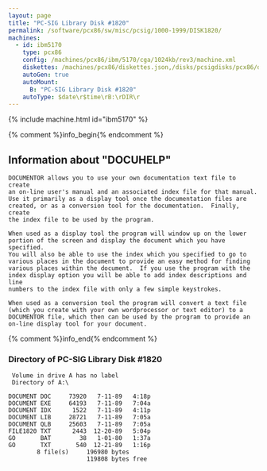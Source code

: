 ```yaml
---
layout: page
title: "PC-SIG Library Disk #1820"
permalink: /software/pcx86/sw/misc/pcsig/1000-1999/DISK1820/
machines:
  - id: ibm5170
    type: pcx86
    config: /machines/pcx86/ibm/5170/cga/1024kb/rev3/machine.xml
    diskettes: /machines/pcx86/diskettes.json,/disks/pcsigdisks/pcx86/diskettes.json
    autoGen: true
    autoMount:
      B: "PC-SIG Library Disk #1820"
    autoType: $date\r$time\rB:\rDIR\r
---
```


{% include machine.html id="ibm5170" %}

{% comment %}info_begin{% endcomment %}

## Information about "DOCUHELP"

    DOCUMENTOR allows you to use your own documentation text file to create
    an on-line user's manual and an associated index file for that manual.
    Use it primarily as a display tool once the documentation files are
    created, or as a conversion tool for the documentation.  Finally, create
    the index file to be used by the program.
    
    When used as a display tool the program will window up on the lower
    portion of the screen and display the document which you have specified.
    You will also be able to use the index which you specified to go to
    various places in the document to provide an easy method for finding
    various places within the document.  If you use the program with the
    index display option you will be able to add index descriptions and line
    numbers to the index file with only a few simple keystrokes.
    
    When used as a conversion tool the program will convert a text file
    (which you create with your own wordprocessor or text editor) to a
    DOCUMENTOR file, which then can be used by the program to provide an
    on-line display tool for your document.
{% comment %}info_end{% endcomment %}


### Directory of PC-SIG Library Disk #1820

     Volume in drive A has no label
     Directory of A:\

    DOCUMENT DOC     73920   7-11-89   4:18p
    DOCUMENT EXE     64193   7-11-89   7:04a
    DOCUMENT IDX      1522   7-11-89   4:11p
    DOCUMENT LIB     28721   7-11-89   7:05a
    DOCUMENT QLB     25603   7-11-89   7:05a
    FILE1820 TXT      2443  12-20-89   5:04p
    GO       BAT        38   1-01-80   1:37a
    GO       TXT       540  12-21-89   1:16p
            8 file(s)     196980 bytes
                          119808 bytes free
